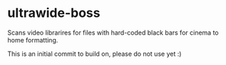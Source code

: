 # ultrawide-boss
Scans video librarires for files with hard-coded black bars for cinema to home formatting.

This is an initial commit to build on, please do not use yet :)
